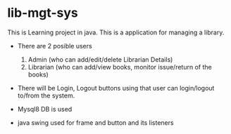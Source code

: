 # lib-mgt-sys
This is Learning project in java. 
This is a application for managing a library.

* There are 2 posible users
    1. Admin (who can add/edit/delete Librarian Details)
    2. Librarian (who can add/view books, monitor issue/return of the books)
* There will be Login, Logout buttons using that user can login/logout to/from the system.
 
* Mysql8 DB is used
* java swing used for frame and button and its listeners
